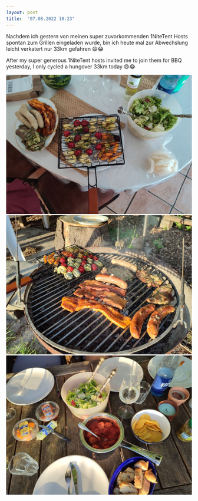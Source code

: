 ```yaml
---
layout: post
title:  "07.08.2022 18:23"
---
```


Nachdem ich gestern von meinen super zuvorkommenden 1NiteTent Hosts spontan zum Grillen eingeladen wurde, bin ich heute mal zur Abwechslung leicht verkatert nur 33km gefahren 😄😂

After my super generous 1NiteTent hosts invited me to join them for BBQ yesterday, I only cycled a hungover 33km today 😄😂

![](/assets/photo1659892980.jpeg)
![](/assets/photo1659892980-2.jpeg)
![](/assets/photo1659892980-3.jpeg)
